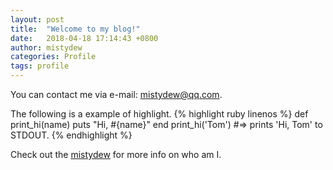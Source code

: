 ```yaml
---
layout: post
title:  "Welcome to my blog!"
date:   2018-04-18 17:14:43 +0800
author: mistydew
categories: Profile
tags: profile
---
```

You can contact me via e-mail: [mistydew@qq.com](https://en.mail.qq.com).

The following is a example of highlight.
{% highlight ruby linenos %}
def print_hi(name)
  puts "Hi, #{name}"
end
print_hi('Tom')
#=> prints 'Hi, Tom' to STDOUT.
{% endhighlight %}

Check out the [mistydew][md] for more info on who am I.

[md]: http://github.com/mistydew

